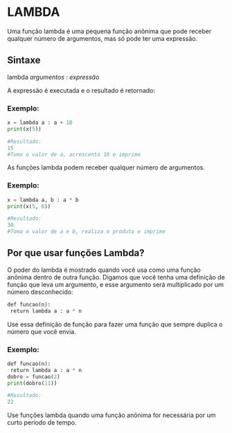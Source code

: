 # LAMBDA

Uma função lambda é uma pequena função anônima que pode receber qualquer número de argumentos, mas só pode ter uma expressão.

## Sintaxe

lambda *argumentos* : *expressão*

A expressão é executada e o resultado é retornado:

### Exemplo:

```python
x = lambda a : a + 10
print(x(5))

#Resultado:
15
#Toma o valor de a, acrescenta 10 e imprime
```

As funções lambda podem receber qualquer número de argumentos.

### Exemplo:

```python
x = lambda a, b : a * b
print(x(5, 6))

#Resultado:
30
#Toma o valor de a e b, realiza o produto e imprime
```

## Por que usar funções Lambda?

O poder do lambda é mostrado quando você usa como uma função anônima dentro de outra função. Digamos que você tenha uma definição de função que leva um argumento, e esse argumento será multiplicado por um número desconhecido:

```python
def funcao(n):  
 return lambda a : a * n
```

Use essa definição de função para fazer uma função que sempre duplica o número que você envia.

### Exemplo:

```python
def funcao(n):
 return lambda a : a * n
dobro = funcao(2)
print(dobro(11))

#Resultado:
22
```

Use funções lambda quando uma função anônima for necessária por um curto período de tempo.